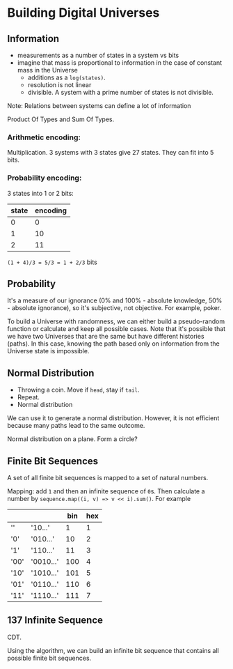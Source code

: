 # Building Digital Universes

## Information

- measurements as a number of states in a system vs bits
- imagine that mass is proportional to information in the case of constant mass in the Universe
  - additions as a `log(states)`.
  - resolution is not linear
  - divisible. A system with a prime number of states is not divisible.
 
Note: Relations between systems can define a lot of information

Product Of Types and Sum Of Types.

### Arithmetic encoding:

Multiplication. 3 systems with 3 states give 27 states. They can fit into 5 bits.

### Probability encoding:

3 states into 1 or 2 bits:

state|encoding
-----|--------
0    | 0      
1    | 10
2    | 11

`(1 + 4)/3 = 5/3 = 1 + 2/3` bits

## Probability

It's a measure of our ignorance (0% and 100% - absolute knowledge, 50% - absolute ignorance), so it's subjective, not objective. For example, poker.

To build a Universe with randomness, we can either build a pseudo-random function or calculate and keep all possible cases. Note that it's possible that we have two Universes that are the same but have different histories (paths). In this case, knowing the path based only on information from the Universe state is impossible.

## Normal Distribution

- Throwing a coin. Move if `head`, stay if `tail`.
- Repeat.
- Normal distribution

We can use it to generate a normal distribution. However, it is not efficient because many paths lead to the same outcome.

Normal distribution on a plane. Form a circle?

## Finite Bit Sequences

A set of all finite bit sequences is mapped to a set of natural numbers.

Mapping: add `1` and then an infinite sequence of `0`s. Then calculate a number by `sequence.map((i, v) => v << i).sum()`. For example

|    |         |bin|hex|    
|----|---------|---|---|
|''  |'10...'  |1  |1  |
|'0' |'010...' |10 |2  |
|'1' |'110...' |11 |3  |
|'00'|'0010...'|100|4  |
|'10'|'1010...'|101|5  |
|'01'|'0110...'|110|6  |
|'11'|'1110...'|111|7  |

## 137 Infinite Sequence

CDT.

Using the algorithm, we can build an infinite bit sequence that contains all possible finite bit sequences.
